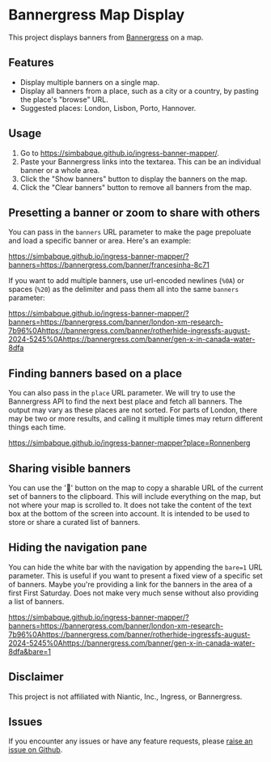 # Bannergress Map Display

This project displays banners from [Bannergress](https://bannergress.com) on a map.

## Features

- Display multiple banners on a single map.
- Display all banners from a place, such as a city or a country, by pasting the place's "browse" URL.
- Suggested places: London, Lisbon, Porto, Hannover.

## Usage

1. Go to https://simbabque.github.io/ingress-banner-mapper/.
2. Paste your Bannergress links into the textarea. This can be an individual banner or a whole area.
3. Click the "Show banners" button to display the banners on the map.
4. Click the "Clear banners" button to remove all banners from the map.


## Presetting a banner or zoom to share with others

You can pass in the `banners` URL parameter to make the page prepoluate and load a specific banner or area. Here's an example:

https://simbabque.github.io/ingress-banner-mapper/?banners=https://bannergress.com/banner/francesinha-8c71

If you want to add multiple banners, use url-encoded newlines (`%0A`) or spaces (`%20`) as the delimiter and pass them all into the same `banners` parameter: 

https://simbabque.github.io/ingress-banner-mapper/?banners=https://bannergress.com/banner/london-xm-research-7b96%0Ahttps://bannergress.com/banner/rotherhide-ingressfs-august-2024-5245%0Ahttps://bannergress.com/banner/gen-x-in-canada-water-8dfa

## Finding banners based on a place

You can also pass in the `place` URL parameter. We will try to use the Bannergress API to find the next best place and fetch all banners. The output may vary as these places are not sorted. For parts of London, there may be two or more results, and calling it multiple times may return different things each time.

https://simbabque.github.io/ingress-banner-mapper?place=Ronnenberg

## Sharing visible banners

You can use the '🔗' button on the map to copy a sharable URL of the current set of banners to the clipboard. This will include
everything on the map, but not where your map is scrolled to. It does not take the content of the text box at the bottom of the
screen into account. It is intended to be used to store or share a curated list of banners.

## Hiding the navigation pane

You can hide the white bar with the navigation by appending the `bare=1` URL parameter. This is useful if you want to present a fixed view of a specific set of banners. Maybe you're providing a link for the banners in the area of a first First Saturday. Does not make very much sense without also providing a list of banners.

https://simbabque.github.io/ingress-banner-mapper/?banners=https://bannergress.com/banner/london-xm-research-7b96%0Ahttps://bannergress.com/banner/rotherhide-ingressfs-august-2024-5245%0Ahttps://bannergress.com/banner/gen-x-in-canada-water-8dfa&bare=1

## Disclaimer

This project is not affiliated with Niantic, Inc., Ingress, or Bannergress.

## Issues

If you encounter any issues or have any feature requests, please [raise an issue on Github](https://github.com/simbabque/ingress-banner-mapper/issues).